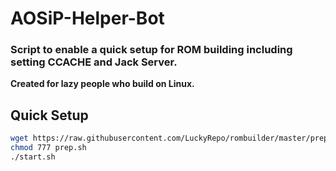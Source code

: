 # AOSiP-Helper-Bot
### Script to enable a quick setup for ROM building including setting CCACHE and Jack Server.
**Created for lazy people who build on Linux.**

Quick Setup
---------------
```bash
wget https://raw.githubusercontent.com/LuckyRepo/rombuilder/master/prep.sh
chmod 777 prep.sh
./start.sh
```
